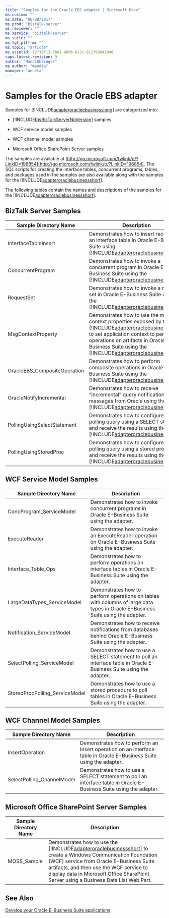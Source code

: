```yaml
---
title: "Samples for the Oracle EBS adapter | Microsoft Docs"
ms.custom: ""
ms.date: "06/08/2017"
ms.prod: "biztalk-server"
ms.reviewer: ""
ms.service: "biztalk-server"
ms.suite: ""
ms.tgt_pltfrm: ""
ms.topic: "article"
ms.assetid: 12f19f13-3b01-40d6-b12c-811f99841040
caps.latest.revision: 9
author: "MandiOhlinger"
ms.author: "mandia"
manager: "anneta"
---
```

# Samples for the Oracle EBS adapter
Samples for [!INCLUDE[adapteroracleebusinesslong](../../includes/adapteroracleebusinesslong-md.md)] are categorized into:  
  
-   [!INCLUDE[btsBizTalkServerNoVersion](../../includes/btsbiztalkservernoversion-md.md)] samples  
  
-   WCF service model samples  
  
-   WCF channel model samples  
  
-   Microsoft Office SharePoint Server samples  
  
 The samples are available at [http://go.microsoft.com/fwlink/p/?LinkID=196854](http://go.microsoft.com/fwlink/p/?LinkID=196854). The SQL scripts for creating the interface tables, concurrent programs, tables, and packages used in the samples are also available along with the samples for the [!INCLUDE[adapteroraclebusinessshort](../../includes/adapteroraclebusinessshort-md.md)].  
  
 The following tables contain the names and descriptions of the samples for the [!INCLUDE[adapteroraclebusinessshort](../../includes/adapteroraclebusinessshort-md.md)].  
  
## BizTalk Server Samples  
  
|Sample Directory Name|Description|  
|---------------------------|-----------------|  
|InterfaceTableInsert|Demonstrates how to insert records into an interface table in Oracle E-Business Suite using [!INCLUDE[adapteroraclebusinessshort](../../includes/adapteroraclebusinessshort-md.md)].|  
|ConcurrentProgram|Demonstrates how to invoke a concurrent program in Oracle E-Business Suite using the [!INCLUDE[adapteroraclebusinessshort](../../includes/adapteroraclebusinessshort-md.md)].|  
|RequestSet|Demonstrates how to invoke a request set in Oracle E-Business Suite using the [!INCLUDE[adapteroraclebusinessshort](../../includes/adapteroraclebusinessshort-md.md)].|  
|MsgContextProperty|Demonstrates how to use the message context properties exposed by the [!INCLUDE[adapteroraclebusinessshort](../../includes/adapteroraclebusinessshort-md.md)] to set application context to perform operations on artifacts in Oracle E-Business Suite using the [!INCLUDE[adapteroraclebusinessshort](../../includes/adapteroraclebusinessshort-md.md)].|  
|OracleEBS_CompositeOperation|Demonstrates how to perform composite operations in Oracle E-Business Suite using the [!INCLUDE[adapteroraclebusinessshort](../../includes/adapteroraclebusinessshort-md.md)].|  
|OracleNotifyIncremental|Demonstrates how to receive “incremental” query notification messages from Oracle using the [!INCLUDE[adapteroraclebusinessshort](../../includes/adapteroraclebusinessshort-md.md)].|  
|PollingUsingSelectStatement|Demonstrates how to configure a polling query using a SELECT statement and receive the results using the   [!INCLUDE[adapteroraclebusinessshort](../../includes/adapteroraclebusinessshort-md.md)].|  
|PollingUsingStoredProc|Demonstrates how to configure a polling query using a stored procedure and receive the results using the   [!INCLUDE[adapteroraclebusinessshort](../../includes/adapteroraclebusinessshort-md.md)].|  
  
## WCF Service Model Samples  
  
|Sample Directory Name|Description|  
|---------------------------|-----------------|  
|ConcProgram_ServiceModel|Demonstrates how to invoke concurrent programs in Oracle E-Business Suite using the adapter.|  
|ExecuteReader|Demonstrates how to invoke an ExecuteReader operation on Oracle E-Business Suite using the adapter.|  
|Interface_Table_Ops|Demonstrates how to perform operations on interface tables in Oracle E-Business Suite using the adapter.|  
|LargeDataTypes_ServiceModel|Demonstrates how to perform operations on tables with columns of large data types in Oracle E-Business Suite using the adapter.|  
|Notification_ServiceModel|Demonstrates how to receive notifications from databases behind Oracle E-Business Suite using the adapter.|  
|SelectPolling_ServiceModel|Demonstrates how to use a SELECT statement to poll an interface table in Oracle E-Business Suite using the adapter.|  
|StoredProcPolling_ServiceModel|Demonstrates how to use a stored procedure to poll tables in Oracle E-Business Suite using the adapter.|  
  
## WCF Channel Model Samples  
  
|Sample Directory Name|Description|  
|---------------------------|-----------------|  
|InsertOperation|Demonstrates how to perform an Insert operation on an interface table in Oracle E-Business Suite using the adapter.|  
|SelectPolling_ChannelModel|Demonstrates how to use a SELECT statement to poll an interface table in Oracle E-Business Suite using the adapter.|  
  
## Microsoft Office SharePoint Server Samples  
  
|Sample Directory Name|Description|  
|---------------------------|-----------------|  
|MOSS_Sample|Demonstrates how to use the [!INCLUDE[adapteroraclebusinessshort](../../includes/adapteroraclebusinessshort-md.md)] to create a Windows Communication Foundation (WCF) service from Oracle E-Business Suite artifacts, and then use the WCF service to display data in Microsoft Office SharePoint Server using a Business Data List Web Part.|  
  
## See Also  
[Develop your Oracle E-Business Suite applications](../../adapters-and-accelerators/adapter-oracle-ebs/develop-your-oracle-e-business-suite-applications.md)